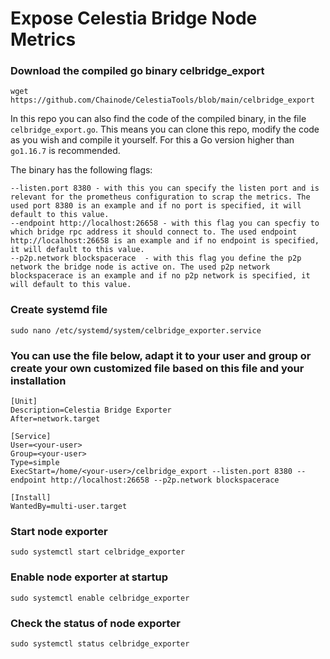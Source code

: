 # Expose Celestia Bridge Node Metrics  
 
### Download the compiled go binary celbridge_export
``` 
wget https://github.com/Chainode/CelestiaTools/blob/main/celbridge_export
```
In this repo you can also find the code of the compiled binary, in the file `celbridge_export.go`. This means you can clone this repo, modify the code as you wish and compile it yourself. For this a Go version higher than `go1.16.7` is recommended. 

The binary has the following flags:
``` 
--listen.port 8380 - with this you can specify the listen port and is relevant for the prometheus configuration to scrap the metrics. The used port 8380 is an example and if no port is specified, it will default to this value.
--endpoint http://localhost:26658 - with this flag you can specfiy to which bridge rpc address it should connect to. The used endpoint http://localhost:26658 is an example and if no endpoint is specified, it will default to this value.
--p2p.network blockspacerace  - with this flag you define the p2p network the bridge node is active on. The used p2p network blockspacerace is an example and if no p2p network is specified, it will default to this value.
```

### Create systemd file  
``` 
sudo nano /etc/systemd/system/celbridge_exporter.service  
```

### You can use the file below, adapt it to your user and group or create your own customized file based on this file and your installation
```   
[Unit]  
Description=Celestia Bridge Exporter  
After=network.target  
  
[Service]  
User=<your-user>  
Group=<your-user>  
Type=simple  
ExecStart=/home/<your-user>/celbridge_export --listen.port 8380 --endpoint http://localhost:26658 --p2p.network blockspacerace
  
[Install]  
WantedBy=multi-user.target  
```

### Start node exporter  
``` 
sudo systemctl start celbridge_exporter  
```
### Enable node exporter at startup  
``` 
sudo systemctl enable celbridge_exporter   
```
### Check the status of node exporter  
```
sudo systemctl status celbridge_exporter  
```
